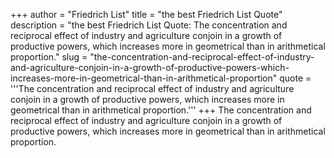 +++
author = "Friedrich List"
title = "the best Friedrich List Quote"
description = "the best Friedrich List Quote: The concentration and reciprocal effect of industry and agriculture conjoin in a growth of productive powers, which increases more in geometrical than in arithmetical proportion."
slug = "the-concentration-and-reciprocal-effect-of-industry-and-agriculture-conjoin-in-a-growth-of-productive-powers-which-increases-more-in-geometrical-than-in-arithmetical-proportion"
quote = '''The concentration and reciprocal effect of industry and agriculture conjoin in a growth of productive powers, which increases more in geometrical than in arithmetical proportion.'''
+++
The concentration and reciprocal effect of industry and agriculture conjoin in a growth of productive powers, which increases more in geometrical than in arithmetical proportion.
